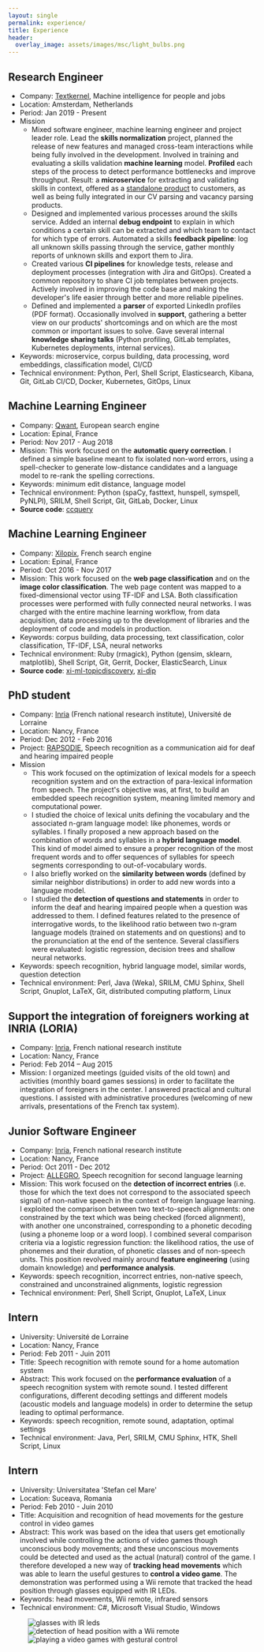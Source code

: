```yaml
---
layout: single
permalink: experience/
title: Experience
header:
  overlay_image: assets/images/msc/light_bulbs.png
---
```


## Research Engineer
- Company: [Textkernel](https://www.textkernel.com/), Machine intelligence for people and jobs
- Location: Amsterdam, Netherlands
- Period: Jan 2019 - Present
- Mission
  - Mixed software engineer, machine learning engineer and project leader role. Lead the __skills normalization__ project, planned the release of new features and managed cross-team interactions while being fully involved in the development. Involved in training and evaluating a skills validation __machine learning__ model. __Profiled__ each steps of the process to detect performance bottlenecks and improve throughput. Result: a __microservice__ for extracting and validating skills in context, offered as a [standalone product](https://www.textkernel.com/skills/) to customers, as well as being fully integrated in our CV parsing and vacancy parsing products.
  - Designed and implemented various processes around the skills service. Added an internal __debug endpoint__ to explain in which conditions a certain skill can be extracted and which team to contact for which type of errors. Automated a skills __feedback pipeline__: log all unknown skills passing through the service, gather monthly reports of unknown skills and export them to Jira.
  - Created various __CI pipelines__ for knowledge tests, release and deployment processes (integration with Jira and GitOps). Created a common repository to share CI job templates between projects. Actively involved in improving the code base and making the developer's life easier through better and more reliable pipelines.
  - Defined and implemented a __parser__ of exported LinkedIn profiles (PDF format). Occasionally involved in __support__, gathering a better view on our products' shortcomings and on which are the most common or important issues to solve. Gave several internal __knowledge sharing talks__ (Python profiling, GitLab templates, Kubernetes deployments, internal services).
- Keywords: microservice, corpus building, data processing, word embeddings, classification model, CI/CD  
- Technical environment: Python, Perl, Shell Script, Elasticsearch, Kibana, Git, GitLab CI/CD, Docker, Kubernetes, GitOps, Linux

## Machine Learning Engineer
- Company: [Qwant](https://www.qwant.com), European search engine
- Location: Epinal, France
- Period: Nov 2017 - Aug 2018
- Mission: This work focused on the __automatic query correction__. I defined a simple baseline meant to fix isolated non-word errors, using a spell-checker to generate low-distance candidates and a language model to re-rank the spelling corrections.
- Keywords: minimum edit distance, language model
- Technical environment: Python (spaCy, fasttext, hunspell, symspell, PyNLPl), SRILM, Shell Script, Git, GitLab, Docker, Linux
- __Source code__: [ccquery](https://github.com/lorosanu/ccquery)

## Machine Learning Engineer
- Company: [Xilopix](https://www.xaphir.com), French search engine
- Location: Epinal, France
- Period: Oct 2016 - Nov 2017
- Mission: This work focused on the __web page classification__ and on the __image color classification__. The web page content was mapped to a fixed-dimensional vector using TF-IDF and LSA. Both classification processes were performed with fully connected neural networks. I was charged with the entire machine learning workflow, from data acquisition, data processing up to the development of libraries and the deployment of code and models in production.
- Keywords: corpus building, data processing, text classification, color classification, TF-IDF, LSA, neural networks
- Technical environment: Ruby (rmagick), Python (gensim, sklearn, matplotlib), Shell Script, Git, Gerrit, Docker, ElasticSearch, Linux
- __Source code__: [xi-ml-topicdiscovery](https://github.com/lorosanu/xi-ml-topicdiscovery), [xi-dip](https://github.com/lorosanu/xi-dip)

## PhD student
- Company: [Inria](https://www.inria.fr) (French national research institute), Université de Lorraine
- Location: Nancy, France
- Period: Dec 2012 - Feb 2016
- Project: [RAPSODIE](http://www.erocca.com/rapsodie/rapsodie/), Speech recognition as a communication aid for deaf and hearing impaired people
- Mission
  - This work focused on the optimization of lexical models for a speech recognition system and on the extraction of para-lexical information from speech. The project's objective was, at first, to build an embedded speech recognition system, meaning limited memory and computational power.
  - I studied the choice of lexical units defining the vocabulary and the associated n-gram language model: like phonemes, words or syllables. I finally proposed a new approach based on the combination of words and syllables in a __hybrid language model__. This kind of model aimed to ensure a proper recognition of the most frequent words and to offer sequences of syllables for speech segments corresponding to out-of-vocabulary words.
  - I also briefly worked on the __similarity between words__ (defined by similar neighbor distributions) in order to add new words into a language model.
  - I studied the __detection of questions and statements__ in order to inform the deaf and hearing impaired people when a question was addressed to them. I defined features related to the presence of interrogative words, to the likelihood ratio between two n-gram language models (trained on statements and on questions) and to the pronunciation at the end of the sentence. Several classifiers were evaluated: logistic regression, decision trees and shallow neural networks.
- Keywords: speech recognition, hybrid language model, similar words, question detection
- Technical environment: Perl, Java (Weka), SRILM, CMU Sphinx, Shell Script, Gnuplot, LaTeX, Git, distributed computing platform, Linux

## Support the integration of foreigners working at INRIA (LORIA)
- Company: [Inria](https://www.inria.fr), French national research institute
- Location: Nancy, France
- Period: Feb 2014 – Aug 2015
- Mission: I organized meetings (guided visits of the old town) and activities (monthly board games sessions) in order to facilitate the integration of foreigners in the center. I answered practical and cultural questions. I assisted with administrative procedures (welcoming of new arrivals, presentations of the French tax system).

## Junior Software Engineer
- Company: [Inria](https://www.inria.fr), French national research institute
- Location: Nancy, France
- Period: Oct 2011 - Dec 2012
- Project: [ALLEGRO](http://www.allegro-project.eu/), Speech recognition for second language learning
- Mission: This work focused on the __detection of incorrect entries__ (i.e. those for which the text does not correspond to the associated speech signal) of non-native speech in the context of foreign language learning. I exploited the comparison between two text-to-speech alignments: one constrained by the text which was being checked (forced alignment), with another one unconstrained, corresponding to a phonetic decoding (using a phoneme loop or a word loop). I combined several comparison criteria via a logistic regression function: the likelihood ratios, the use of phonemes and their duration, of phonetic classes and of non-speech units. This position revolved mainly around __feature engineering__ (using domain knowledge) and __performance analysis__.
- Keywords: speech recognition, incorrect entries, non-native speech, constrained and unconstrained alignments, logistic regression
- Technical environment: Perl, Shell Script, Gnuplot, LaTeX, Linux

## Intern
- University: Université de Lorraine
- Location: Nancy, France
- Period: Feb 2011 - Juin 2011
- Title: Speech recognition with remote sound for a home automation system
- Abstract: This work focused on the __performance evaluation__ of a speech recognition system with remote sound. I tested different configurations, different decoding settings and different models (acoustic models and language models) in order to determine the setup leading to optimal performance.
- Keywords: speech recognition, remote sound, adaptation, optimal settings
- Technical environment: Java, Perl, SRILM, CMU Sphinx, HTK, Shell Script, Linux

## Intern
- University: Universitatea 'Stefan cel Mare'
- Location: Suceava, Romania
- Period: Feb 2010 - Juin 2010
- Title: Acquisition and recognition of head movements for the gesture control in video games
- Abstract: This work was based on the idea that users get emotionally involved while controlling the actions of video games though unconscious body movements; and these unconscious movements could be detected and used as the actual (natural) control of the game. I therefore developed a new way of __tracking head movements__ which was able to learn the useful gestures to __control a video game__. The demonstration was performed using a Wii remote that tracked the head position through glasses equipped with IR LEDs.
- Keywords: head movements, Wii remote, infrared sensors
- Technical environment: C#, Microsoft Visual Studio, Windows

<figure class="third">
  <img src="/assets/images/bsc/glasses.png" title="glasses with IR leds">
  <img src="/assets/images/bsc/wii.png" title="detection of head position with a Wii remote">
  <img src="/assets/images/bsc/test.png" title="playing a video games with gestural control">
</figure>
